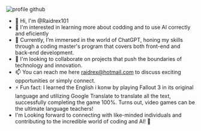 ![profile github](https://github.com/Raidrex101/Raidrex101/assets/156865277/0bb21442-3297-4efc-8d73-0fd51f05bbc7)
- 👋 Hi, I'm @Raidrex101
- 👀 I'm interested in learning more about codding and to use AI correctly and eficiently
- 🌱 Currently, I'm immersed in the world of ChatGPT, honing my skills through a coding master's program that covers both front-end and back-end development.
- 💞️ I'm looking to collaborate on projects that push the boundaries of technology and innovation.
- 📫 You can reach me here raidrex@hotmail.com to discuss exciting opportunities or simply connect.
- ⚡ Fun fact: I learned the English i konw by playing Fallout 3 in its original language and utilizing Google Translate to translate all the text, successfully completing the game 100%. Turns out, video games can be the ultimate language teachers!
- I'm Looking forward to connecting with like-minded individuals and contributing to the incredible world of coding and AI! 🚀

<!---
Raidrex101/Raidrex101 is a ✨ special ✨ repository because its `README.md` (this file) appears on your GitHub profile.
You can click the Preview link to take a look at your changes.
--->
